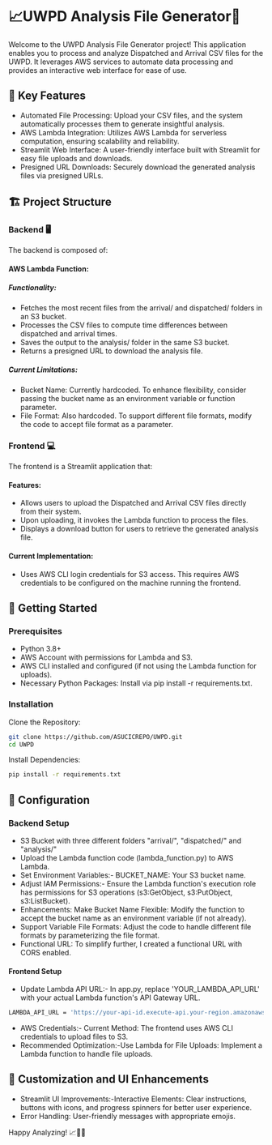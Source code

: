 # 📈UWPD Analysis File Generator🚓

Welcome to the UWPD Analysis File Generator project! This application enables you to process and analyze Dispatched and Arrival CSV files for the UWPD. It leverages AWS services to automate data processing and provides an interactive web interface for ease of use.

## 🌟 Key Features
- Automated File Processing: Upload your CSV files, and the system automatically processes them to generate insightful analysis.
- AWS Lambda Integration: Utilizes AWS Lambda for serverless computation, ensuring scalability and reliability.
- Streamlit Web Interface: A user-friendly interface built with Streamlit for easy file uploads and downloads.
- Presigned URL Downloads: Securely download the generated analysis files via presigned URLs.

## 🏗️ Project Structure

### Backend 🖥️
The backend is composed of:

#### AWS Lambda Function:
##### Functionality:
- Fetches the most recent files from the arrival/ and dispatched/ folders in an S3 bucket.
- Processes the CSV files to compute time differences between dispatched and arrival times.
- Saves the output to the analysis/ folder in the same S3 bucket.
- Returns a presigned URL to download the analysis file.

##### Current Limitations:
- Bucket Name: Currently hardcoded. To enhance flexibility, consider passing the bucket name as an environment variable or function parameter.
- File Format: Also hardcoded. To support different file formats, modify the code to accept file format as a parameter.

### Frontend 💻
The frontend is a Streamlit application that:

#### Features:
- Allows users to upload the Dispatched and Arrival CSV files directly from their system.
- Upon uploading, it invokes the Lambda function to process the files.
- Displays a download button for users to retrieve the generated analysis file.

#### Current Implementation:
- Uses AWS CLI login credentials for S3 access. This requires AWS credentials to be configured on the machine running the frontend.

## 🚀 Getting Started
### Prerequisites
- Python 3.8+
- AWS Account with permissions for Lambda and S3.
- AWS CLI installed and configured (if not using the Lambda function for uploads).
- Necessary Python Packages: Install via pip install -r requirements.txt.

### Installation
Clone the Repository:

```bash
git clone https://github.com/ASUCICREPO/UWPD.git
cd UWPD
```

Install Dependencies:

```bash
pip install -r requirements.txt
```

## 🔧 Configuration

### Backend Setup

- S3 Bucket with three different folders "arrival/", "dispatched/" and "analysis/"
- Upload the Lambda function code (lambda_function.py) to AWS Lambda.
- Set Environment Variables:- BUCKET_NAME: Your S3 bucket name.
- Adjust IAM Permissions:- Ensure the Lambda function's execution role has permissions for S3 operations (s3:GetObject, s3:PutObject, s3:ListBucket).
- Enhancements: Make Bucket Name Flexible: Modify the function to accept the bucket name as an environment variable (if not already).
- Support Variable File Formats: Adjust the code to handle different file formats by parameterizing the file format.
- Functional URL: To simplify further, I created a functional URL with CORS enabled.

#### Frontend Setup

- Update Lambda API URL:- In app.py, replace 'YOUR_LAMBDA_API_URL' with your actual Lambda function's API Gateway URL.

```bash
LAMBDA_API_URL = 'https://your-api-id.execute-api.your-region.amazonaws.com/your-stage/your-resource'
```

- AWS Credentials:- Current Method: The frontend uses AWS CLI credentials to upload files to S3.
- Recommended Optimization:-Use Lambda for File Uploads: Implement a Lambda function to handle file uploads.

## 🎨 Customization and UI Enhancements
- Streamlit UI Improvements:-Interactive Elements: Clear instructions, buttons with icons, and progress spinners for better user experience.
- Error Handling: User-friendly messages with appropriate emojis.

Happy Analyzing! 📈🚀😊